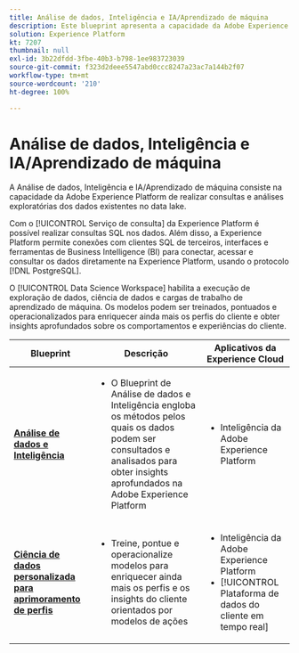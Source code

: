 ```yaml
---
title: Análise de dados, Inteligência e IA/Aprendizado de máquina
description: Este blueprint apresenta a capacidade da Adobe Experience Platform de realizar consultas e análises exploratórias dos dados existentes no data lake.
solution: Experience Platform
kt: 7207
thumbnail: null
exl-id: 3b22dfdd-3fbe-40b3-b798-1ee983723039
source-git-commit: f323d2deee5547abd0ccc8247a23ac7a144b2f07
workflow-type: tm+mt
source-wordcount: '210'
ht-degree: 100%

---
```


# Análise de dados, Inteligência e IA/Aprendizado de máquina

A Análise de dados, Inteligência e IA/Aprendizado de máquina consiste na capacidade da Adobe Experience Platform de realizar consultas e análises exploratórias dos dados existentes no data lake.

Com o [!UICONTROL Serviço de consulta] da Experience Platform é possível realizar consultas SQL nos dados. Além disso, a Experience Platform permite conexões com clientes SQL de terceiros, interfaces e ferramentas de Business Intelligence (BI) para conectar, acessar e consultar os dados diretamente na Experience Platform, usando o protocolo [!DNL PostgreSQL].

O [!UICONTROL Data Science Workspace] habilita a execução de exploração de dados, ciência de dados e cargas de trabalho de aprendizado de máquina. Os modelos podem ser treinados, pontuados e operacionalizados para enriquecer ainda mais os perfis do cliente e obter insights aprofundados sobre os comportamentos e experiências do cliente.

| Blueprint | Descrição | Aplicativos da Experience Cloud |
|---|---|---|
| **[Análise de dados e Inteligência](analysis.md)** | <ul><li>O Blueprint de Análise de dados e Inteligência engloba os métodos pelos quais os dados podem ser consultados e analisados para obter insights aprofundados na Adobe Experience Platform</ul></li> | <ul><li> Inteligência da Adobe Experience Platform</ul></li> |
| **[Ciência de dados personalizada para aprimoramento de perfis](data-science.md)** | <ul><li>Treine, pontue e operacionalize modelos para enriquecer ainda mais os perfis e os insights do cliente orientados por modelos de ações</li></ul> | <ul><li>Inteligência da Adobe Experience Platform</li><li> [!UICONTROL Plataforma de dados do cliente em tempo real]</li></ul> |
